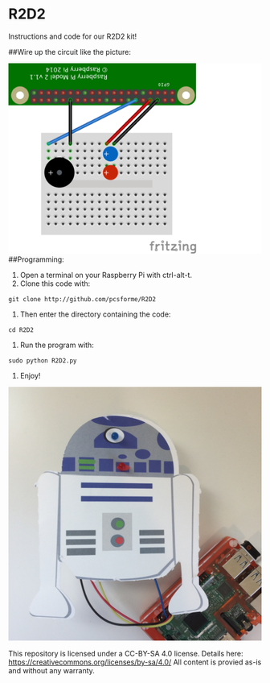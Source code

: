 # R2D2
Instructions and code for our R2D2 kit!

##Wire up the circuit like the picture:

![Wiring](https://github.com/pcsforme/R2D2/blob/master/wiring.001.png)
##Programming:
1. Open a terminal on your Raspberry Pi with ctrl-alt-t.
1. Clone this code with:

  ```
  git clone http://github.com/pcsforme/R2D2
  ```
1. Then enter the directory containing the code:

  ```
  cd R2D2
  ```
1. Run the program with:

  ```
  sudo python R2D2.py
  ```
1. Enjoy!

![R2D2](https://github.com/pcsforme/R2D2/blob/master/IMG_1526.JPG)

This repository is licensed under a CC-BY-SA 4.0 license. Details here: https://creativecommons.org/licenses/by-sa/4.0/
All content is provied as-is and without any warranty.
